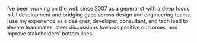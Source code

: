 I've been working on the web since 2007 as a generalist with a deep focus in UI development and bridging gaps across design and engineering teams. I use my experience as a designer, developer, consultant, and tech lead to elevate teammates, steer discussions towards positive outcomes, and improve stakeholders' bottom lines.
